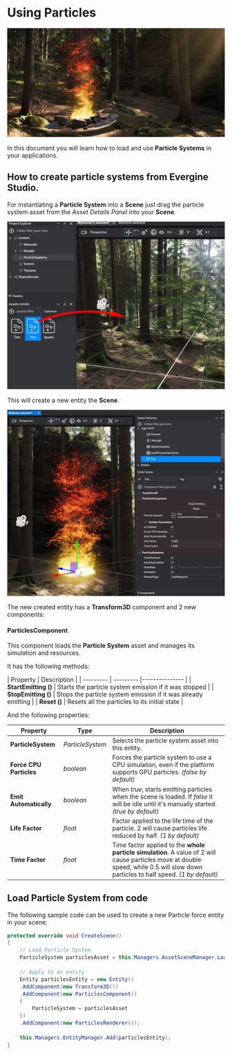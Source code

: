 # Using Particles

![Particles header](images/particles.jpg)

In this document you will learn how to load and use **Particle Systems** in your applications.

## How to create particle systems from Evergine Studio.

For instantiating a **Particle System** into a **Scene** just drag the particle system asset from the *Asset Details Panel* into  your **Scene**.

![Dragging a Particle System](images/drag_particles.jpg)

This will create a new entity the **Scene**.

![New Particle System](images/new_particles.jpg)

The new created entity has a **Transform3D** component and 2 new components:

#### ParticlesComponent

This component loads the **Particle System** asset and manages its simulation and resources.

It has the following methods:

| Property | Description |
| --------- | --------- |--------------- |
| **StartEmitting ()**  | Starts the particle system emission if it was stopped |
| **StopEmitting ()**  | Stops the particle system emission if it was already emitting |
| **Reset ()**  | Resets all the particles to its initial state |

And the following properties:

| Property | Type |Description |
| --------- | --------- |--------------- |
| **ParticleSystem**  | _ParticleSystem_ | Selects the particle system asset into this entity.
| **Force CPU Particles** | _boolean_| Forces the particle system to use a CPU simulation, even if the platform supports GPU particles. _(false by default)_
| **Emit Automatically** | _boolean_ | When _true_, starts emitting particles when the scene is loaded. If _false_ it will be idle until it's manually started. _(true by default)_
| **Life Factor** | _float_ | Factor applied to the life time of the particle. 2 will cause particles life reduced by half. _(1 by default)_
| **Time Factor** | _float_ | Time factor applied to the **whole particle simulation**. A value of 2 will cause particles move at double speed, while 0.5 will slow down particles to half speed. _(1 by default)_

## Load Particle System from code
The following sample code can be used to create a new Particle force entity in your scene.
```csharp
protected override void CreateScene()
{
    // Load Particle System
    ParticleSystem particlesAsset = this.Managers.AssetSceneManager.Load<ParticleSystem>(EvergineContent.Particles.MyParticleSystem);

    // Apply to an entity
    Entity particlesEntity = new Entity()
    .AddComponent(new Transform3D())
    .AddComponent(new ParticlesComponent() 
    { 
        ParticleSystem = particlesAsset 
    })
    .AddComponent(new ParticlesRenderer());

    this.Managers.EntityManager.Add(particlesEntity);
}
```
